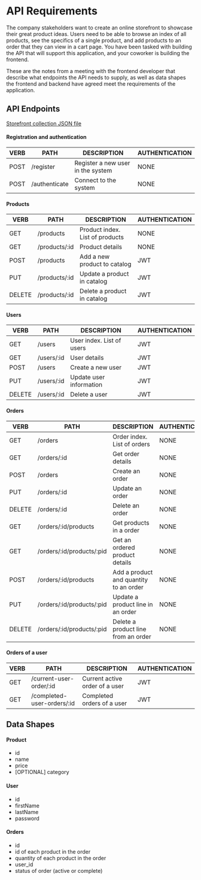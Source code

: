 # API Requirements
The company stakeholders want to create an online storefront to showcase their great product ideas. Users need to be able to browse an index of all products, see the specifics of a single product, and add products to an order that they can view in a cart page. You have been tasked with building the API that will support this application, and your coworker is building the frontend.

These are the notes from a meeting with the frontend developer that describe what endpoints the API needs to supply, as well as data shapes the frontend and backend have agreed meet the requirements of the application. 

## API Endpoints
[Storefront collection JSON file](src/docs/collections/storefront_postman_collection.json)

#### Registration and authentication

| VERB | PATH          | DESCRIPTION                       | AUTHENTICATION |
|------|---------------|-----------------------------------|----------------|
| POST | /register     | Register a new user in the system | NONE           |
| POST | /authenticate | Connect to the system             | NONE           |

#### Products

| VERB   | PATH          | DESCRIPTION                     | AUTHENTICATION |
|--------|---------------|---------------------------------|----------------|
| GET    | /products     | Product index. List of products | NONE           |
| GET    | /products/:id | Product details                 | NONE           |
| POST   | /products     | Add a new product to catalog    | JWT            |
| PUT    | /products/:id | Update a product in catalog     | JWT            |
| DELETE | /products/:id | Delete a product in catalog     | JWT            |

#### Users

| VERB   | PATH       | DESCRIPTION               | AUTHENTICATION |
|--------|------------|---------------------------|----------------|
| GET    | /users     | User index. List of users | JWT            |
| GET    | /users/:id | User details              | JWT            |
| POST   | /users     | Create a new user         | JWT            |
| PUT    | /users/:id | Update user information   | JWT            |
| DELETE | /users/:id | Delete a user             | JWT            |

#### Orders

| VERB   | PATH                      | DESCRIPTION                            | AUTHENTICATION |
|--------|---------------------------|----------------------------------------|----------------|
| GET    | /orders                   | Order index. List of orders            | NONE           |
| GET    | /orders/:id               | Get order details                      | NONE           |
| POST   | /orders                   | Create an order                        | NONE           |
| PUT    | /orders/:id               | Update an order                        | NONE           |
| DELETE | /orders/:id               | Delete an order                        | NONE           |
| GET    | /orders/:id/products      | Get products in a order                | NONE           |
| GET    | /orders/:id/products/:pid | Get an ordered product details         | NONE           |
| POST   | /orders/:id/products      | Add a product and quantity to an order | NONE           |
| PUT    | /orders/:id/products/:pid | Update a product line in an order      | NONE           |
| DELETE | /orders/:id/products/:pid | Delete a product line from an order    | NONE           |

#### Orders of a user 

| VERB | PATH                       | DESCRIPTION                    | AUTHENTICATION |
|------|----------------------------|--------------------------------|----------------|
| GET  | /current-user-order/:id    | Current active order of a user | JWT            |
| GET  | /completed-user-orders/:id | Completed orders of a user     | JWT            |

## Data Shapes
#### Product
-  id
- name
- price
- [OPTIONAL] category

#### User
- id
- firstName
- lastName
- password

#### Orders
- id
- id of each product in the order
- quantity of each product in the order
- user_id
- status of order (active or complete)

